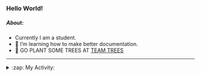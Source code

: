 ### Hello World!

##### About:
- Currently I am a student.
- 🌱 I’m learning how to make better documentation.
- 🌱 GO PLANT SOME TREES AT [TEAM TREES](https://teamtrees.org/)

---
<details>
  <summary>:zap: My Activity:</summary>
  
<!--START_SECTION:waka-->
![Code Time](http://img.shields.io/badge/Code%20Time-1%2C085%20hrs%2032%20mins-blue)

**I'm a Night 🦉** 

```text
🌞 Morning                1287 commits        ██░░░░░░░░░░░░░░░░░░░░░░░   09.17 % 
🌆 Daytime                4833 commits        █████████░░░░░░░░░░░░░░░░   34.42 % 
🌃 Evening                4096 commits        ███████░░░░░░░░░░░░░░░░░░   29.17 % 
🌙 Night                  3825 commits        ███████░░░░░░░░░░░░░░░░░░   27.24 % 
```
📅 **I'm Most Productive on Wednesday** 

```text
Monday                   2156 commits        ████░░░░░░░░░░░░░░░░░░░░░   15.36 % 
Tuesday                  1713 commits        ███░░░░░░░░░░░░░░░░░░░░░░   12.20 % 
Wednesday                3220 commits        ██████░░░░░░░░░░░░░░░░░░░   22.93 % 
Thursday                 1770 commits        ███░░░░░░░░░░░░░░░░░░░░░░   12.61 % 
Friday                   1391 commits        ██░░░░░░░░░░░░░░░░░░░░░░░   09.91 % 
Saturday                 1300 commits        ██░░░░░░░░░░░░░░░░░░░░░░░   09.26 % 
Sunday                   2491 commits        ████░░░░░░░░░░░░░░░░░░░░░   17.74 % 
```


📊 **This Week I Spent My Time On** 

```text
🔥 Editors: 
VS Code                  7 hrs 50 mins       █████████████████████████   100.00 % 

🐱‍💻 Projects: 
CSF22                    4 hrs 32 mins       ██████████████░░░░░░░░░░░   57.95 % 
quizeco                  1 hr 45 mins        ██████░░░░░░░░░░░░░░░░░░░   22.41 % 
technocean-frontend      1 hr 11 mins        ████░░░░░░░░░░░░░░░░░░░░░   15.17 % 
praise                   14 mins             █░░░░░░░░░░░░░░░░░░░░░░░░   03.15 % 
os-lab                   5 mins              ░░░░░░░░░░░░░░░░░░░░░░░░░   01.12 % 
```


 Last Updated on 03/04/2023 08:08:49 UTC
<!--END_SECTION:waka-->
</details>
